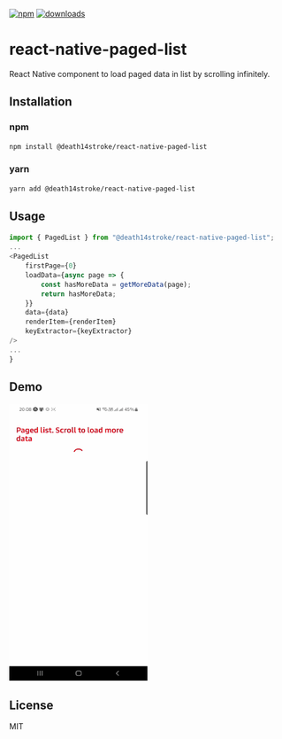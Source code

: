 [![npm](https://img.shields.io/npm/v/@death14stroke/react-native-paged-list.svg?maxAge=2592000)](https://www.npmjs.com/package/@death14stroke/react-native-paged-list)
[![downloads](https://img.shields.io/npm/dt/@death14stroke/react-native-paged-list.svg?maxAge=2592000)](https://www.npmjs.com/package/@death14stroke/react-native-paged-list)
# react-native-paged-list

React Native component to load paged data in list by scrolling infinitely.

## Installation

### npm

```sh
npm install @death14stroke/react-native-paged-list
```

### yarn

```sh
yarn add @death14stroke/react-native-paged-list
```

## Usage

```js
import { PagedList } from "@death14stroke/react-native-paged-list";
...
<PagedList
    firstPage={0}
    loadData={async page => {
        const hasMoreData = getMoreData(page);
        return hasMoreData;
    }}
    data={data}
    renderItem={renderItem}
    keyExtractor={keyExtractor}
/>
...
}
```

## Demo

<img src="output/paged-list.gif" width="250" height="500">

## License

MIT
